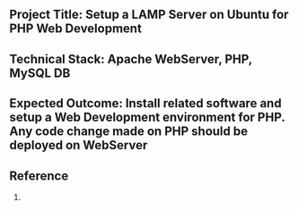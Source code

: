 ## Project Title: Setup a LAMP Server on Ubuntu for PHP Web Development
## Technical Stack: Apache WebServer, PHP, MySQL DB
## Expected Outcome: Install related software and setup a Web Development environment for PHP. Any code change made on PHP should be deployed on WebServer

## Reference
1. 
